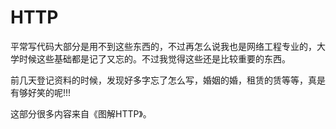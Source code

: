 # HTTP

平常写代码大部分是用不到这些东西的，不过再怎么说我也是网络工程专业的，大学时候这些基础都是记了又忘的。不过我觉得这些还是比较重要的东西。

前几天登记资料的时候，发现好多字忘了怎么写，婚姻的婚，租赁的赁等等，真是有够好笑的呢!!!

这部分很多内容来自《图解HTTP》。